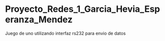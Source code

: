 # Proyecto_Redes_1_Garcia_Hevia_Esperanza_Mendez
Juego de uno utilizando interfaz rs232 para envio de datos
